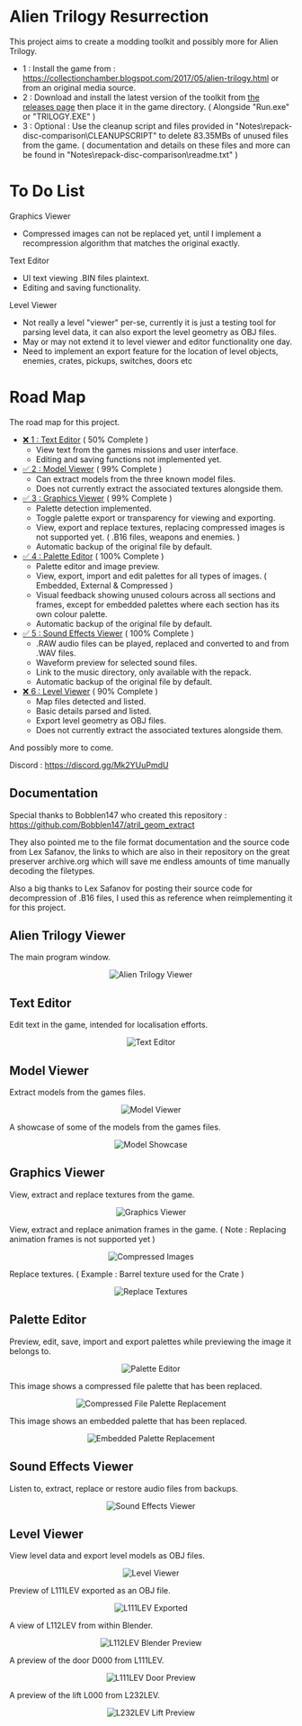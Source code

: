 # Alien Trilogy Resurrection

This project aims to create a modding toolkit and possibly more for Alien Trilogy.

- 1 : Install the game from : https://collectionchamber.blogspot.com/2017/05/alien-trilogy.html or from an original media source.
- 2 : Download and install the latest version of the toolkit from [the releases page](https://github.com/Thor110/AlienTrilogyResurrection/releases) then place it in the game directory. ( Alongside "Run.exe" or "TRILOGY.EXE" )
- 3 : Optional : Use the cleanup script and files provided in "Notes\repack-disc-comparison\CLEANUPSCRIPT" to delete 83.35MBs of unused files from the game. ( documentation and details on these files and more can be found in "Notes\repack-disc-comparison\readme.txt" )

# To Do List

Graphics Viewer

- Compressed images can not be replaced yet, until I implement a recompression algorithm that matches the original exactly.

Text Editor

- UI text viewing .BIN files plaintext.
- Editing and saving functionality.

Level Viewer

- Not really a level "viewer" per-se, currently it is just a testing tool for parsing level data, it can also export the level geometry as OBJ files.
- May or may not extend it to level viewer and editor functionality one day.
- Need to implement an export feature for the location of level objects, enemies, crates, pickups, switches, doors etc

# Road Map

The road map for this project.

- [❌ 1 : Text Editor](#text-editor) ( 50% Complete )
	- View text from the games missions and user interface.
	- Editing and saving functions not implemented yet.
- [✅ 2 : Model Viewer](#model-viewer) ( 99% Complete )
	- Can extract models from the three known model files.
	- Does not currently extract the associated textures alongside them.
- [✅ 3 : Graphics Viewer](#graphics-viewer) ( 99% Complete )
	- Palette detection implemented.
	- Toggle palette export or transparency for viewing and exporting.
	- View, export and replace textures, replacing compressed images is not supported yet. ( .B16 files, weapons and enemies. )
	- Automatic backup of the original file by default.
- [✅ 4 : Palette Editor](#palette-editor) ( 100% Complete )
	- Palette editor and image preview.
	- View, export, import and edit palettes for all types of images. ( Embedded, External & Compressed )
	- Visual feedback showing unused colours across all sections and frames, except for embedded palettes where each section has its own colour palette.
	- Automatic backup of the original file by default.
- [✅ 5 : Sound Effects Viewer](#sound-effects-viewer) ( 100% Complete )
	- .RAW audio files can be played, replaced and converted to and from .WAV files.
	- Waveform preview for selected sound files.
	- Link to the music directory, only available with the repack.
	- Automatic backup of the original file by default.
- [❌ 6 : Level Viewer](#level-viewer) ( 90% Complete )
	- Map files detected and listed.
	- Basic details parsed and listed.
	- Export level geometry as OBJ files.
	- Does not currently extract the associated textures alongside them.

And possibly more to come.

Discord : https://discord.gg/Mk2YUuPmdU

## Documentation

Special thanks to Bobblen147 who created this repository : https://github.com/Bobblen147/atril_geom_extract

They also pointed me to the file format documentation and the source code from Lex Safanov, the links to which are also in their repository on the great preserver archive.org which will save me endless amounts of time manually decoding the filetypes.

Also a big thanks to Lex Safanov for posting their source code for decompression of .B16 files, I used this as reference when reimplementing it for this project.

## Alien Trilogy Viewer

The main program window.

<div align="center">
  <img src="Images/altviewer.png" alt="Alien Trilogy Viewer">
</div>

## Text Editor

Edit text in the game, intended for localisation efforts.

<div align="center">
  <img src="Images/texteditor.png" alt="Text Editor">
</div>

## Model Viewer

Extract models from the games files.

<div align="center">
  <img src="Images/modelviewer.png" alt="Model Viewer">
</div>

A showcase of some of the models from the games files.

<div align="center">
  <img src="Images/showcase.png" alt="Model Showcase">
</div>

## Graphics Viewer

View, extract and replace textures from the game.

<div align="center">
  <img src="Images/graphicsviewer.png" alt="Graphics Viewer">
</div>

View, extract and replace animation frames in the game. ( Note : Replacing animation frames is not supported yet )

<div align="center">
  <img src="Images/compressedimages.png" alt="Compressed Images">
</div>

Replace textures. ( Example : Barrel texture used for the Crate )

<div align="center">
  <img src="Images/texturereplacement.png" alt="Replace Textures">
</div>

## Palette Editor

Preview, edit, save, import and export palettes while previewing the image it belongs to.

<div align="center">
  <img src="Images/paletteeditor.png" alt="Palette Editor">
</div>

This image shows a compressed file palette that has been replaced.

<div align="center">
  <img src="Images/compressedpalettereplacement.png" alt="Compressed File Palette Replacement">
</div>

This image shows an embedded palette that has been replaced.

<div align="center">
  <img src="Images/embeddedpalettereplacement.png" alt="Embedded Palette Replacement">
</div>

## Sound Effects Viewer

Listen to, extract, replace or restore audio files from backups.

<div align="center">
  <img src="Images/soundeffects.png" alt="Sound Effects Viewer">
</div>

## Level Viewer

View level data and export level models as OBJ files.

<div align="center">
  <img src="Images/levelviewer.png" alt="Level Viewer">
</div>

Preview of L111LEV exported as an OBJ file.

<div align="center">
  <img src="Images/levelexported.png" alt="L111LEV Exported">
</div>

A view of L112LEV from within Blender.

<div align="center">
  <img src="Images/blender.png" alt="L112LEV Blender Preview">
</div>

A preview of the door D000 from L111LEV.

<div align="center">
  <img src="Images/doorobject.png" alt="L111LEV Door Preview">
</div>

A preview of the lift L000 from L232LEV.

<div align="center">
  <img src="Images/liftobject.png" alt="L232LEV Lift Preview">
</div>